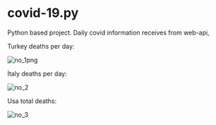 # covid-19.py
Python based project.
Daily covid information receives from web-api,

Turkey deaths per day:

![no_1png](https://user-images.githubusercontent.com/58360416/105611073-43f47700-5dc4-11eb-86a5-d8dd88d8e95a.png)

İtaly deaths per day:

![no_2](https://user-images.githubusercontent.com/58360416/105611103-6d150780-5dc4-11eb-9c6b-5f0f04170e4f.png)

Usa total deaths: 

![no_3](https://user-images.githubusercontent.com/58360416/105611110-7e5e1400-5dc4-11eb-9d50-70db99934258.png)


